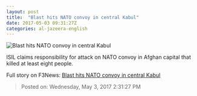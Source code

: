 ```yaml
---
layout: post
title:  "Blast hits NATO convoy in central Kabul"
date: 2017-05-03 09:31:27Z
categories: al-jazeera-english
---
```


![Blast hits NATO convoy in central Kabul](http://www.aljazeera.com/mritems/Images/2017/5/3/da7fdffa49c141ddbd07d5a287e88340_18.jpg)

ISIL claims responsibility for attack on NATO convoy in Afghan capital that killed at least eight people.


Full story on F3News: [Blast hits NATO convoy in central Kabul](http://www.f3nws.com/n/ydeEcD)

> Posted on: Wednesday, May 3, 2017 2:31:27 PM
